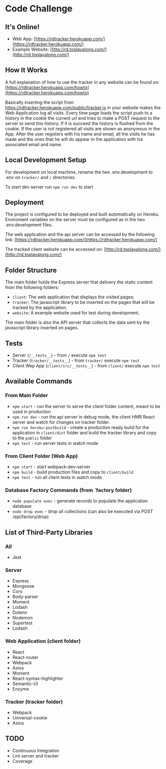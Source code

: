 # Code Challenge

## It's Online!

- Web App: [https://rdtracker.herokuapp.com/](https://rdtracker.herokuapp.com/)
- Example Website: [http://rd.toplayalong.com/](http://rd.toplayalong.com/)

## How It Works
A full explanation of how to use the tracker in any website can be found on:
[https://rdtracker.herokuapp.com/howto](https://rdtracker.herokuapp.com/howto)

Basically inserting the script from https://rdtracker.herokuapp.com/public/tracker.js 
in your website makes the Web Application log all visits.
Every time page loads the script push to a history in the cookie the
current url and tries to make a POST request to the server to send this history.
If it is succeed the history is flushed from the cookie.
If the user is not registered all visits are shown as anonymous in the App.
After the user registers with his name and email, all the visits he has made and
the ones that he will do appear in the application with his associated email and name.

## Local Development Setup
For development on local machine, rename the two .env.development to .env
on `tracker/` and `/` directories.

To start dev server run `npm run dev` to start

## Deployment

The project is configured to be deployed and built automatically on Heroku.
Enviroment variables on the server must be configured as in the two .env.development files.

The web application and the api server can be accessed by the following link:
[https://rdtracker.herokuapp.com/](https://rdtracker.herokuapp.com/)

The tracked client website can be accessed on:
[http://rd.toplayalong.com/](http://rd.toplayalong.com/)

## Folder Structure

The main folder holds the Express server that delivery the static
content from the following folders: 
- `client`: The web application that displays the visited pages;
- `tracker`: The javascript library to be inserted on the pages that
will be tracked by the application;
- `website`: A example website used for test during development.

The main folder is also the API server that collects the data sent by
the javascript library inserted on pages.

## Tests

- Server (`/__tests__`) - from `/` execute `npm test` 
- Tracker (`tracker/__tests__`) - from `tracker/` execute `npm test`
- Client Wep App (`client/src/__tests__`) - from `client/` execute `npm test`

## Available Commands

### From Main Folder

- `npm start` - run the server to serve the client folder content, meant to be used in production
- `npm run dev` - run the api server in debug mode, the client HMR React server and watch for changes
on tracker folder.
- `npm run heroku-postbuild` - create a production ready build for the application in  `client/dist` folder
and build the tracker library and copy to the `public` folder
- `npm test` - run server tests in watch mode

### From Client Folder (Web App)

- `npm start` - start webpack-dev-server
- `npm build` - build production files and copy to `client/build`
- `npm test` - run all client tests in watch mode

### Database Factory Commands (from `factory folder)

- `node populate exec` - generate records to populate the application database
- `node drop exec` - drop all collections (can also be executed via POST /api/factory/drop)


## List of Third-Party Libraries

### All
- Jest

### Server
- Express
- Mongoose
- Cors
- Body-parser
- Moment
- Lodash
- Dotenv
- Nodemon
- Supertest
- Lodash

### Web Application (client folder)
- React
- React-router
- Webpack 
- Axios
- Moment
- React-syntax-highlighter
- Semantic-UI
- Enzyme

### Tracker (tracker folder)
- Webpack
- Universal-cookie
- Axios

## TODO

- Continuous Integration
- Lint server and tracker
- Coverage
